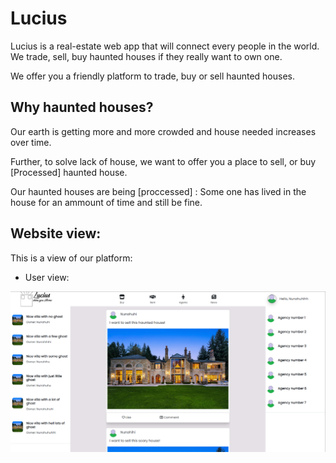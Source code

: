 # Lucius
Lucius is a real-estate web app that will connect every people in the world. We trade, sell, buy haunted houses if they really want to own one. 

We offer you a friendly platform to trade, buy or sell haunted houses. 

## Why haunted houses?
Our earth is getting more and more crowded and house needed increases over time. 

Further, to solve lack of house, we want to offer you a place to sell, or buy [Processed] haunted house. 

Our haunted houses are being [proccessed] : Some one has lived in the house for an ammount of time and still be fine. 

## Website view:
This is a view of our platform:

- User view:
<p align="center">
  <img src="https://github.com/WSsumti/Lucius/blob/main/user.png">
</p>
